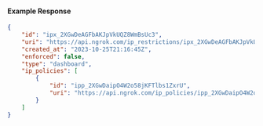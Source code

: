 <!-- Code generated for API Clients. DO NOT EDIT. -->

#### Example Response

```json
{
	"id": "ipx_2XGwDeAGFbAKJpVkUQZ8WmBsUc3",
	"uri": "https://api.ngrok.com/ip_restrictions/ipx_2XGwDeAGFbAKJpVkUQZ8WmBsUc3",
	"created_at": "2023-10-25T21:16:45Z",
	"enforced": false,
	"type": "dashboard",
	"ip_policies": [
		{
			"id": "ipp_2XGwDaipO4W2o58jKFTlbs1ZxrU",
			"uri": "https://api.ngrok.com/ip_policies/ipp_2XGwDaipO4W2o58jKFTlbs1ZxrU"
		}
	]
}
```
